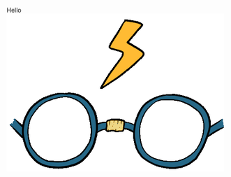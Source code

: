Hello
![I am GitHub Readme Generator's creator](https://github.com/GlassesmanZiad/GlassesmanZiad/blob/main/rafsdesign-rafs.gif)
